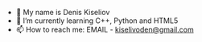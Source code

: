 - 👋 My name is Denis Kiseliov
- 🌱 I’m currently learning C++, Python and HTML5
- 📫 How to reach me: EMAIL - kiselivoden@gmail.com
